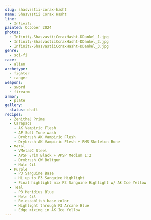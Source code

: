 ```yaml
---
slug: shasvastii-corax-hasht
name: Shasvastii Corax Hasht
line:
  - Infinity
painted: October 2024
photos:
  - Infinity-ShasvastiiCoraxHasht-DDankel_1.jpg
  - Infinity-ShasvastiiCoraxHasht-DDankel_2.jpg
  - Infinity-ShasvastiiCoraxHasht-DDankel_3.jpg
genre:
  - sci-fi
race:
  - alien
archetype:
  - fighter
  - ranger
weapons:
  - sword
  - firearm
armor:
  - plate
gallery:
  status: draft
recipes:
  - Zenithal Prime
  - Carapace
    - AK Vampiric Flesh
    - AP Soft Tone wash
    - Drybrush AK Vampiric Flesh
    - Drybrush AK Vampiric Flesh + RMS Skeleton Bone
  - Metal
    - VMetalC Steel
    - APSP Grim Black + APSP Medium 1:2
    - Drybrush GW Boltgun
    - Nuln Oil
  - Purple
    - P3 Sanguine Base
    - HL up to P3 Sanguine Highlight
    - Final highlight mix P3 Sanguine Highlight w/ AK Ice Yellow
  - Teal
    - P3 Meridius Blue
    - Nuln Oil
    - Re-establish base color
    - Highlight through P3 Arcane Blue
    - Edge mixing in AK Ice Yellow
---
```

